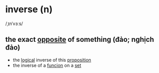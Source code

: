 # inverse (n)

/ˌɪnˈvɜːs/

## the exact [opposite](../o/opposite-n.md#a-person-or-thing-that-is-as-different-as-possible-from-somebodysomething-else) of something (đảo; nghịch đảo)

- the [logical](../l/logical-adj.md#following-or-able-to-follow-the-rules-of-logic-in-which-ideas-or-facts-are-based-on-other-true-ideas-or-facts) inverse of this [proposition](../p/proposition-n.md#a-statement-of-a-theorem-and-an-explanation-of-how-it-can-be-proved)
- the inverse of a [funcion](../f/function-n.md#a-relation-from-a-set-into-another-set-hàm-hàm-số) on a [set](../s/set-n.md#set-of-something---a-group-of-similar-things-that-belongs-together-in-some-way-tập-hợp-tập)